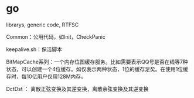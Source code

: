 go
==
librarys, generic code, RTFSC

Common：公用代码，如Init，CheckPanic

keepalive.sh：保活脚本

BitMapCache系列：一个内存位图缓存服务。比如需要表示QQ号是否在线等7种状态，可以创建一个4位缓存。如仅表示两种状态，1位的缓存足矣。在使用1位缓存时，每10亿用户仅用128M内存。


DctDst ： 离散正弦变换及其逆变换，离散余弦变换及其逆变换
